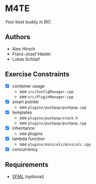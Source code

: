 # M4TE

Your best buddy in IRC

## Authors

- Alex Hirsch
- Franz-Josef Haider
- Lukas Schöpf

## Exercise Constraints

- [x] container usage
    - see `src/ConfigManager.cpp`
    - see `src/PluginManager.cpp`
- [x] smart pointer
    - see `plugins/pushpop/pushpop.cpp`
- [x] templates
    - see `plugins/pushpop/stack.h`
    - see `plugins/pushpop/pushpop.cpp`
- [x] inheritance
    - see plugins
- [x] lambda function
    - see `plugins/minicalc/minicalc.cpp`
- [x] concurrency

## Requirements

- [SFML](http://www.sfml-dev.org/) (optional)
